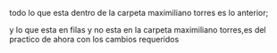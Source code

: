 todo lo que esta dentro de la carpeta maximiliano torres es lo anterior;

y lo que esta en filas y no esta en la carpeta maximiliano torres,es del practico de ahora con los cambios requeridos
